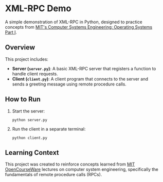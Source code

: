 # XML-RPC Demo  
A simple demonstration of XML-RPC in Python, designed to practice concepts from [MIT's Computer Systems Engineering: Operating Systems Part I](https://ocw.mit.edu/courses/6-033-computer-system-engineering-spring-2018/pages/week-1/).

## Overview
This project includes:
- **Server (`server.py`)**: A basic XML-RPC server that registers a function to handle client requests.  
- **Client (`client.py`)**: A client program that connects to the server and sends a greeting message using remote procedure calls.

## How to Run
1. Start the server:
   ```
   python server.py
   ```
2. Run the client in a separate terminal:
   ```
   python client.py
   ```

## Learning Context
This project was created to reinforce concepts learned from [MIT OpenCourseWare](https://ocw.mit.edu) lectures on computer system engineering, specifically the fundamentals of remote procedure calls (RPCs).
